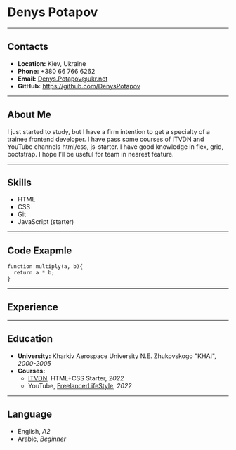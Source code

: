 # Denys Potapov

*****
## Contacts
* **Location:** Kiev, Ukraine
* **Phone:** +380 66 766 6262
* **Email:** Denys.Potapov@ukr.net
* **GitHub:** https://github.com/DenysPotapov

*****
## About Me
I just started to study, but I have a firm intention to get a specialty of a trainee frontend developer. I have pass some courses of ITVDN and YouTube channels html/css, js-starter. I have good knowledge in flex, grid, bootstrap. 
I hope I’ll be useful for team in nearest feature.

*****
## Skills
* HTML
* CSS
* Git
* JavaScript (starter)

*****
## Code Exapmle
```
function multiply(a, b){
  return a * b;
}
```

*****
## Experience

*****
## Education
* **University:** Kharkiv Aerospace University N.E. Zhukovskogo "KHAI", *2000-2005*
* **Courses:**
  + [ITVDN](https://itvdn.com/ru), HTML+CSS Starter, *2022*
  + YouTube, [FreelancerLifeStyle](https://www.youtube.com/c/FreelancerLifeStyle), *2022*

*****
## Language
* English, *A2*
* Arabic, *Beginner*
